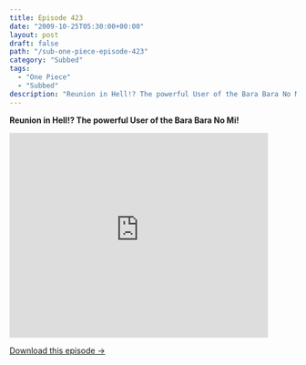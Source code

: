 ```yaml
---
title: Episode 423
date: "2009-10-25T05:30:00+00:00"
layout: post
draft: false
path: "/sub-one-piece-episode-423"
category: "Subbed"
tags:
  - "One Piece"
  - "Subbed"
description: "Reunion in Hell!? The powerful User of the Bara Bara No Mi!"
---
```


**Reunion in Hell!? The powerful User of the Bara Bara No Mi!**

<iframe width="640" height="360" src="https://www.rapidvideo.com/e/G0NO5VGZKA" frameborder="0" marginwidth=0 marginheight=0 scrolling=no allowfullscreen style="max-width:90%;"></iframe>

<a href="http://ouo.io/qs/eCodkFEQ?s=https://www.rapidvideo.com/d/G0NO5VGZKA" class="styled_a">Download this episode →</a>

